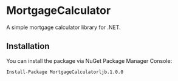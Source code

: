 # MortgageCalculator

A simple mortgage calculator library for .NET.

## Installation

You can install the package via NuGet Package Manager Console:

```bash
Install-Package MortgageCalculatorljb.1.0.0